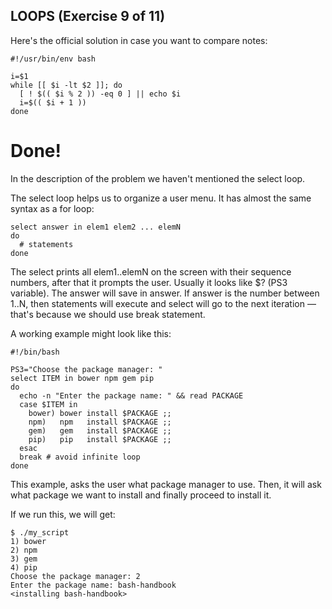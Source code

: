 ## LOOPS (Exercise 9 of 11)

 Here's the official solution in case you want to compare notes:


    #!/usr/bin/env bash
    
    i=$1
    while [[ $i -lt $2 ]]; do
      [ ! $(( $i % 2 )) -eq 0 ] || echo $i
      i=$(( $i + 1 ))
    done


# Done!

 In the description of the problem we haven't mentioned the select loop.

 The select loop helps us to organize a user menu. It has almost the same
 syntax as a for loop:

    select answer in elem1 elem2 ... elemN
    do
      # statements
    done

 The select prints all elem1..elemN on the screen with their sequence
 numbers, after that it prompts the user. Usually it looks like $? (PS3
 variable). The answer will save in answer. If answer is the number between
 1..N, then statements will execute and select will go to the next
 iteration — that's because we should use break statement.

 A working example might look like this:

    #!/bin/bash
    
    PS3="Choose the package manager: "
    select ITEM in bower npm gem pip
    do
      echo -n "Enter the package name: " && read PACKAGE
      case $ITEM in
        bower) bower install $PACKAGE ;;
        npm)   npm   install $PACKAGE ;;
        gem)   gem   install $PACKAGE ;;
        pip)   pip   install $PACKAGE ;;
      esac
      break # avoid infinite loop
    done

 This example, asks the user what package manager to use. Then, it will ask
 what package we want to install and finally proceed to install it.

 If we run this, we will get:

    $ ./my_script
    1) bower
    2) npm
    3) gem
    4) pip
    Choose the package manager: 2
    Enter the package name: bash-handbook
    <installing bash-handbook>


